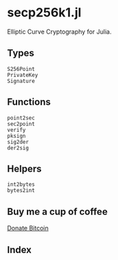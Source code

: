 # secp256k1.jl

Elliptic Curve Cryptography for Julia.

## Types

```@docs
S256Point
PrivateKey
Signature
```

## Functions

```@docs
point2sec
sec2point
verify
pksign
sig2der
der2sig
```

## Helpers

```@docs
int2bytes
bytes2int
```

## Buy me a cup of coffee

[Donate Bitcoin](bitcoin:34nvxratCQcQgtbwxMJfkmmxwrxtShTn67)

## Index

```@index
```
